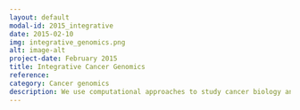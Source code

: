 ```yaml
---
layout: default
modal-id: 2015_integrative
date: 2015-02-10
img: integrative_genomics.png
alt: image-alt
project-date: February 2015
title: Integrative Cancer Genomics
reference: 
category: Cancer genomics
description: We use computational approaches to study cancer biology and precision oncology. We have participated in several large scale tumor characterization projects in The Cancer Genome Atlas (TCGA) (E.g. <a class="txt" href="https://www.nature.com/articles/nature12222">TCGA ccRCC</a>, <a class="txt" href="http://www.ncbi.nlm.nih.gov/pubmed/22588877">Cerami et al. 2012</a>, <a class="txt" href="http://www.ncbi.nlm.nih.gov/pubmed/23550210">Gao et al. 2013</a>). We have experience studying tumor whole genomes at scale (e.g. <a class='txt' href='http://www.ncbi.nlm.nih.gov/pubmed/25261935'>Weinhold, Jacobsen et al. 2014</a>), non-coding mutations (<a class='txt' href='https://doi.org/10.1038/s41467-018-03828-2'>Guo et al. 2018</a>), and non-coding RNAs in cancer (e.g. <a class='txt' href='http://www.ncbi.nlm.nih.gov/pubmed/24096364'>Jacobsen et al. 2013</a>). We collaborate with cancer research groups in Singapore and abroad (e.g. <a class="txt" href="http://www.ncbi.nlm.nih.gov/pubmed/25676555">Hakimi et al. 2015</a>, <a class="txt" href="https://www.nature.com/articles/ncomms13131">Chen et al. 2016</a>, <a class="txt" href='https://www.nature.com/articles/ncomms7967'>Montes et al. 2015</a>, <a class='txt' href='https://doi.org/10.1182/blood-2017-03-771162'>Hu et al. 2017</a>, <a class='txt' href='https://www.researchsquare.com/article/rs-57840/latest.pdf'>Montes et al. 2020</a>). In Singapore, we are co-investigators in the national lung cancer (e.g. <a class='txt' href='https://www.nature.com/articles/nm.4401.pdf'>Tan et al. 2017</a>, <a class='txt' href='https://www.nature.com/articles/s41588-019-0569-6'>Chen et al. 2020</a>) and gastrointestinal cancer (<a class='txt' href='https://gut.bmj.com/content/69/6/1039.abstract'>Ooi et al. 2020</a>, <a class='txt' href='https://www.jci.org/articles/view/126726'>Xing et al. 2020</a>) consortiums.
---
```

